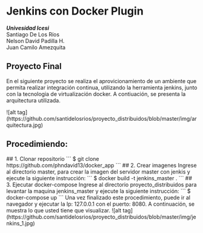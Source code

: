 # Jenkins con Docker Plugin
<b><i>Univesidad Icesi</i></b><br>
Santiago De Los Ríos<br>
Nelson David Padilla H.</br>
Juan Camilo Amezquita</br>
<h2>Proyecto Final</h2>
<p>En el siguiente proyecto se realiza el aprovicionamiento de un ambiente que permita realizar integración continua, utilizando la herramienta jenkins, junto con la tecnologia de virtualización docker. A contiuación, se presenta la arquitectura utilizada.</p>
![alt tag] (https://github.com/santidelosrios/proyecto_distribuidos/blob/master/img/arquitectura.jpg)
<h2>Procedimiendo:</h2>
## 1. Clonar repositorio
```
$ git clone https://github.com/phndavid13/docker_app
```
## 2. Crear imagenes
Ingrese al directorio master, para crear la imagen del servidor master con jenkis y ejecute la siguiente instrucción:
```
$ docker build -t jenkins_master .
```
## 3. Ejecutar docker-compose
Ingrese al directorio proyecto_distribuidos para levantar la maquina jenkins_master y ejecute la siguiente instrucción:
```
$ docker-compose up
```
Una vez finalizado este procedimiento, puede ir al navegador y ejecutar la Ip: 127.0.0.1 con el puerto: 8080. A continuación, se muestra lo que usted tiene que visualizar.
![alt tag] (https://github.com/santidelosrios/proyecto_distribuidos/blob/master/img/jenkins_1.jpg)

